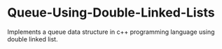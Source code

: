 # Queue-Using-Double-Linked-Lists
Implements a queue data structure in c++ programming language using double linked list. 
